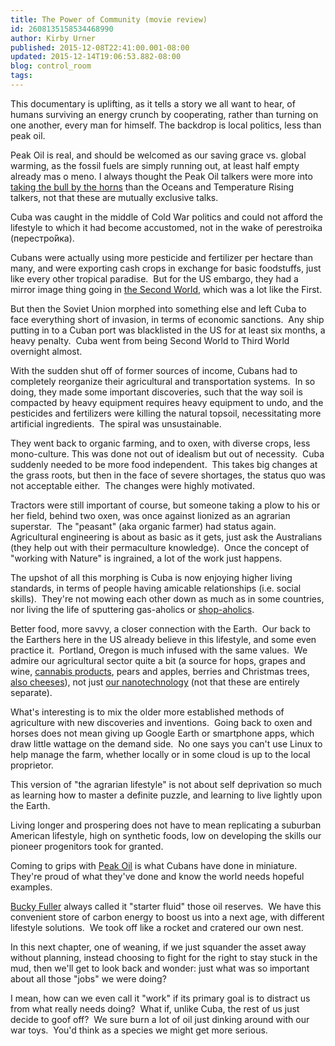 ```yaml
---
title: The Power of Community (movie review)
id: 2608135158534468990
author: Kirby Urner
published: 2015-12-08T22:41:00.001-08:00
updated: 2015-12-14T19:06:53.882-08:00
blog: control_room
tags: 
---
```


[](https://www.flickr.com/photos/kirbyurner/23508390592/in/dateposted-public/)

This documentary is uplifting, as it tells a story we all want to hear, of humans surviving an energy crunch by cooperating, rather than turning on one another, every man for himself.  The backdrop is local politics, less than peak oil.

Peak Oil is real, and should be welcomed as our saving grace vs. global warming, as the fossil fuels are simply running out, at least half empty already mas o meno.  I always thought the Peak Oil talkers were more into [taking the bull by the horns](http://mybizmo.blogspot.com/2009/11/end-of-suburbia-movie-review.html) than the Oceans and Temperature Rising talkers, not that these are mutually exclusive talks.

Cuba was caught in the middle of Cold War politics and could not afford the lifestyle to which it had become accustomed, not in the wake of perestroika (перестро́йка). 

Cubans were actually using more pesticide and fertilizer per hectare than many, and were exporting cash crops in exchange for basic foodstuffs, just like every other tropical paradise.  But for the US embargo, they had a mirror image thing going in [the Second World](http://mybizmo.blogspot.com/2009/07/2nd-life-2nd-world.html), which was a lot like the First.

But then the Soviet Union morphed into something else and left Cuba to face everything short of invasion, in terms of economic sanctions.  Any ship putting in to a Cuban port was blacklisted in the US for at least six months, a heavy penalty.  Cuba went from being Second World to Third World overnight almost.

With the sudden shut off of former sources of income, Cubans had to completely reorganize their agricultural and transportation systems.  In so doing, they made some important discoveries, such that the way soil is compacted by heavy equipment requires heavy equipment to undo, and the pesticides and fertilizers were killing the natural topsoil, necessitating more artificial ingredients.  The spiral was unsustainable.

They went back to organic farming, and to oxen, with diverse crops, less mono-culture. This was done not out of idealism but out of necessity.  Cuba suddenly needed to be more food independent.  This takes big changes at the grass roots, but then in the face of severe shortages, the status quo was not acceptable either.  The changes were highly motivated.

Tractors were still important of course, but someone taking a plow to his or her field, behind two oxen, was once against lionized as an agrarian superstar.  The "peasant" (aka organic farmer) had status again.  Agricultural engineering is about as basic as it gets, just ask the Australians (they help out with their permaculture knowledge).  Once the concept of "working with Nature" is ingrained, a lot of the work just happens.

The upshot of all this morphing is Cuba is now enjoying higher living standards, in terms of people having amicable relationships (i.e. social skills).  They're not mowing each other down as much as in some countries, nor living the life of sputtering gas-aholics or [shop-aholics](http://mybizmo.blogspot.com/2015/11/smart-art.html).

Better food, more savvy, a closer connection with the Earth.  Our back to the Earthers here in the US already believe in this lifestyle, and some even practice it.  Portland, Oregon is much infused with the same values.  We admire our agricultural sector quite a bit (a source for hops, grapes and wine, [cannabis products](http://worldgame.blogspot.com/2015/12/touring-home.html), pears and apples, berries and Christmas trees, [also cheeses](http://mybizmo.blogspot.com/2005/09/tillamook.html)), not just [our nanotechnology](http://worldgame.blogspot.com/2009/11/onami-tour.html) (not that these are entirely separate).

What's interesting is to mix the older more established methods of agriculture with new discoveries and inventions.  Going back to oxen and horses does not mean giving up Google Earth or smartphone apps, which draw little wattage on the demand side.  No one says you can't use Linux to help manage the farm, whether locally or in some cloud is up to the local proprietor.

This version of "the agrarian lifestyle" is not about self deprivation so much as learning how to master a definite puzzle, and learning to live lightly upon the Earth.

Living longer and prospering does not have to mean replicating a suburban American lifestyle, high on synthetic foods, low on developing the skills our pioneer progenitors took for granted.

Coming to grips with [Peak Oil](http://controlroom.blogspot.com/2009/10/oil-water-movie-review.html) is what Cubans have done in miniature.  They're proud of what they've done and know the world needs hopeful examples.

[Bucky Fuller](http://mybizmo.blogspot.com/2015/12/global-data-global-matrix.html) always called it "starter fluid" those oil reserves.  We have this convenient store of carbon energy to boost us into a next age, with different lifestyle solutions.  We took off like a rocket and cratered our own nest.

In this next chapter, one of weaning, if we just squander the asset away without planning, instead choosing to fight for the right to stay stuck in the mud, then we'll get to look back and wonder: just what was so important about all those "jobs" we were doing?  

I mean, how can we even call it "work" if its primary goal is to distract us from what really needs doing?  What if, unlike Cuba, the rest of us just decide to goof off?  We sure burn a lot of oil just dinking around with our war toys.  You'd think as a species we might get more serious.